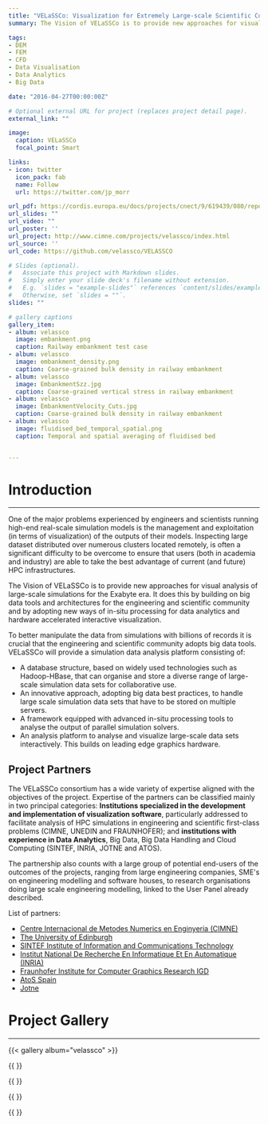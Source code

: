 ```yaml
---
title: "VELaSSCo: Visualization for Extremely Large-scale Scientific Computing"
summary: The Vision of VELaSSCo is to provide new approaches for visual analysis of large-scale simulations for the Exabyte era. 

tags:
- DEM
- FEM
- CFD
- Data Visualisation
- Data Analytics
- Big Data

date: "2016-04-27T00:00:00Z"

# Optional external URL for project (replaces project detail page).
external_link: ""

image:
  caption: VELaSSCo
  focal_point: Smart

links:
- icon: twitter
  icon_pack: fab
  name: Follow
  url: https://twitter.com/jp_morr

url_pdf: https://cordis.europa.eu/docs/projects/cnect/9/619439/080/reports/001-VELaSSCoFinalReport1summary.pdf
url_slides: ""
url_video: ""
url_poster: ''
url_project: http://www.cimne.com/projects/velassco/index.html
url_source: ''
url_code: https://github.com/velassco/VELASSCO

# Slides (optional).
#   Associate this project with Markdown slides.
#   Simply enter your slide deck's filename without extension.
#   E.g. `slides = "example-slides"` references `content/slides/example-slides.md`.
#   Otherwise, set `slides = ""`.
slides: ""

# gallery captions
gallery_item:
- album: velassco
  image: embankment.png
  caption: Railway embankment test case
- album: velassco
  image: embankment_density.png
  caption: Coarse-grained bulk density in railway embankment
- album: velassco
  image: EmbankmentSzz.jpg
  caption: Coarse-grained vertical stress in railway embankment
- album: velassco
  image: EmbankmentVelocity_Cuts.jpg
  caption: Coarse-grained bulk density in railway embankment
- album: velassco
  image: fluidised_bed_temporal_spatial.png
  caption: Temporal and spatial averaging of fluidised bed


---
```


# Introduction
---

One of the major problems experienced by engineers and scientists running high-end real-scale simulation models is the management and exploitation (in terms of visualization) of the outputs of their models. 
Inspecting large dataset distributed over numerous clusters located remotely, is often a significant difficulty to be overcome to ensure that users (both in academia and industry) are able to take the best advantage of current (and future) HPC infrastructures.

The Vision of VELaSSCo is to provide new approaches for visual analysis of large-scale simulations for the Exabyte era. It does this by building on big data tools and architectures for the engineering and scientific community and by adopting new ways of in-situ processing for data analytics and hardware accelerated interactive visualization.

To better manipulate the data from simulations with billions of records it is crucial that the engineering and scientific community adopts big data tools. VELaSSCo will provide a simulation data analysis platform consisting of:

  - A database structure, based on widely used technologies such as Hadoop-HBase, that can organise and store a diverse range of large-scale simulation data sets for collaborative use.
  - An innovative approach, adopting big data best practices, to handle large scale simulation data sets that have to be stored on multiple servers.
  - A framework equipped with advanced in-situ processing tools to analyse the output of parallel simulation solvers.
  - An analysis platform to analyse and visualize large-scale data sets interactively. This builds on leading edge graphics hardware.


## Project Partners
The VELaSSCo consortium has a wide variety of expertise aligned with the objectives of the project. 
Expertise of the partners can be classified mainly in two principal categories: **Institutions specialized in the development and implementation of visualization software**, particularly addressed to facilitate analysis of HPC simulations in engineering and scientific first-class problems (CIMNE, UNEDIN and FRAUNHOFER); and **institutions with experience in Data Analytics**, Big Data, Big Data Handling and Cloud Computing (SINTEF, INRIA, JOTNE and ATOS).

The partnership also counts with a large group of potential end-users of the outcomes of the projects, ranging from large engineering companies, SME's on engineering modelling and software houses, to research organisations doing large scale engineering modelling, linked to the User Panel already described.

List of partners:

 - [Centre Internacional de Metodes Numerics en Enginyeria (CIMNE)](http://www.cimne.com/) 
 - [The University of Edinburgh](www.eng.ed.ac.uk)
 - [SINTEF Institute of Information and Communications Technology](https://www.sintef.no/en/digital/) 
 - [Institut National De Recherche En Informatique Et En Automatique (INRIA)](https://www.inria.fr/en)
 - [Fraunhofer Institute for Computer Graphics Research IGD](https://www.igd.fraunhofer.de/en )
 - [AtoS Spain](https://atos.net/en/about-us?utm_source=/en-us/home/we-are/insights-innovation/research-and-innovation.html&utm_medium=301)
 - [Jotne](https://jotneit.no/)


# Project Gallery
---

{{< gallery album="velassco" >}} 


{{ <youtube kG3St1mDlLw> }}

{{ <youtube U9LxMexQCBg> }}

{{ <youtube sqvzmdp-k-U> }}

{{ <youtube ZnUl35qK3No> }}
